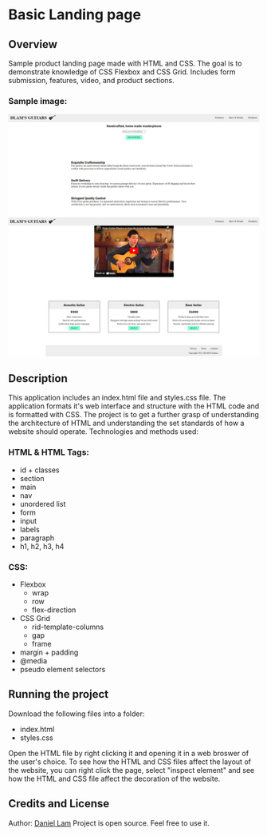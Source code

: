 # Basic Landing page

## Overview
Sample product landing page made with HTML and CSS. The goal is to demonstrate knowledge of CSS Flexbox and CSS Grid. Includes form submission, features, video, and product sections.

### Sample image:

![Image 1](/images/image1.JPG?raw=true "Image 1")
![Image 2](/images/image2.JPG?raw=true "Image 2")

## Description

This application includes an index.html file and styles.css file. The application formats it's web interface and structure with the HTML code and is formatted with CSS. The project is to get a further grasp of understanding the architecture of HTML and understanding the set standards of how a website should operate.
Technologies and methods used:

### HTML & HTML Tags:
* id + classes
* section
* main
* nav
* unordered list
* form
* input
* labels
* paragraph
* h1, h2, h3, h4

### CSS:
* Flexbox
    * wrap
    * row
    * flex-direction
* CSS Grid
    * rid-template-columns
    * gap
    * frame    
* margin + padding
* @media
* pseudo element selectors

## Running the project

Download the following files into a folder:

* index.html
* styles.css

Open the HTML file by right clicking it and opening it in a web broswer of the user's choice. To see how the HTML and CSS files affect the layout of the website, you can right click the page, select "inspect element" and see how the HTML and CSS file affect the decoration of the website.

## Credits and License

Author: [Daniel Lam](https://github.com/Lamd11)
Project is open source. Feel free to use it.